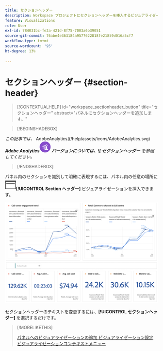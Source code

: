 ```yaml
---
title: セクションヘッダー
description: Workspace プロジェクトにセクションヘッダーを挿入するビジュアライゼーション。
feature: Visualizations
role: User
exl-id: 784031bc-fe2a-421d-8f75-7003a6b39051
source-git-commit: 76abe4e363184a9577622818fe21859d016a5cf7
workflow-type: tm+mt
source-wordcount: '95'
ht-degree: 13%

---
```


# セクションヘッダー {#section-header}

<!-- markdownlint-disable MD034 -->

>[!CONTEXTUALHELP]
>id="workspace_sectionheader_button"
>title="セクションヘッダー"
>abstract="パネルにセクションヘッダーを追加します。"

<!-- markdownlint-enable MD034 -->

>[!BEGINSHADEBOX]


_この記事では、_ AdobeAnalytics](/help/assets/icons/AdobeAnalytics.svg) _**Adobe Analytics![ のセクションヘッダービジュアライゼーションについて説明します**。_<br/>_この記事の [CustomerJourneyAnalytics](https://experienceleague.adobe.com/en/docs/analytics-platform/using/cja-workspace/visualizations/section-header)_ _**Customer Journey Analytics](/help/assets/icons/CustomerJourneyAnalytics.svg) バージョンについては、![ セクションヘッダー** を参照してください。_

>[!ENDSHADEBOX]


パネル内のセクションを識別して明確に表現するには、パネル内の任意の場所に ![PageRule](/help/assets/icons/PageRule.svg)**[!UICONTROL Section ヘッダー]** ビジュアライゼーションを挿入できます。

![ セクションヘッダー ](/help/analyze/analysis-workspace/visualizations/assets/section-header.png)

セクションヘッダーのテキストを変更するには、**[!UICONTROL セクションヘッダー]** を選択するだけです。


>[!MORELIKETHIS]
>
>[ パネルへのビジュアライゼーションの追加 ](/help/analyze/analysis-workspace/visualizations/freeform-analysis-visualizations.md#add-visualizations-to-a-panel)
>[ビジュアライゼーション設定 ](/help/analyze/analysis-workspace/visualizations/freeform-analysis-visualizations.md#settings)
>[ビジュアライゼーションコンテキストメニュー ](/help/analyze/analysis-workspace/visualizations/freeform-analysis-visualizations.md#context-menu)
>
